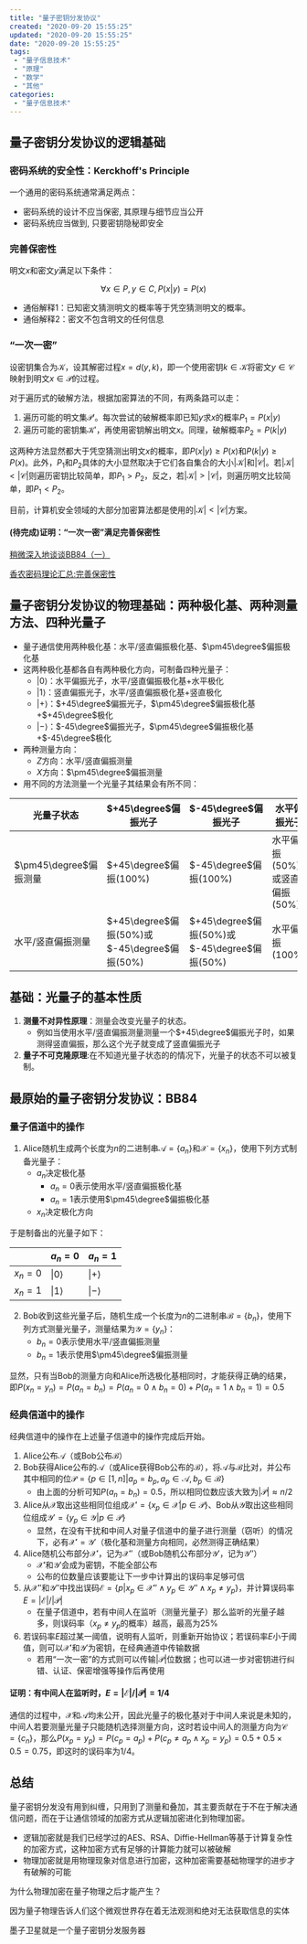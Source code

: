 ```yaml
---
title: "量子密钥分发协议"
created: "2020-09-20 15:55:25"
updated: "2020-09-20 15:55:25"
date: "2020-09-20 15:55:25"
tags: 
 - "量子信息技术"
 - "原理"
 - "数学"
 - "其他"
categories: 
 - "量子信息技术"
---
```


## 量子密钥分发协议的逻辑基础

### 密码系统的安全性：Kerckhoff's Principle

一个通用的密码系统通常满足两点：

* 密码系统的设计不应当保密, 其原理与细节应当公开
* 密码系统应当做到, 只要密钥隐秘即安全

### 完善保密性

明文$x$和密文$y$满足以下条件：

$$
\forall x\in P, y\in C, P(x|y)=P(x)
$$

* 通俗解释1：已知密文猜测明文的概率等于凭空猜测明文的概率。
* 通俗解释2：密文不包含明文的任何信息

### “一次一密”

设密钥集合为$\mathcal{K}$，设其解密过程$x=d(y,k)$，即一个使用密钥$k\in\mathcal{K}$将密文$y\in\mathcal{C}$映射到明文$x\in\mathcal{P}$的过程。

对于遍历式的破解方法，根据加密算法的不同，有两条路可以走：
1. 遍历可能的明文集$\mathcal{P}'$。每次尝试的破解概率即已知$y$求$x$的概率$P_1=P(x|y)$
2. 遍历可能的密钥集$\mathcal{K}'$，再使用密钥解出明文$x$。同理，破解概率$P_2=P(k|y)$

这两种方法显然都大于凭空猜测出明文$x$的概率，即$P(x|y)\geq P(x)$和$P(k|y)\geq P(x)$。此外，$P_1$和$P_2$具体的大小显然取决于它们各自集合的大小$|\mathcal{K}|$和$|\mathcal{C}|$。若$|\mathcal{K}|<|\mathcal{C}|$则遍历密钥比较简单，即$P_1>P_2$，反之，若$|\mathcal{K}|>|\mathcal{C}|$，则遍历明文比较简单，即$P_1<P_2$。

目前，计算机安全领域的大部分加密算法都是使用的$|\mathcal{K}|<|\mathcal{C}|$方案。

#### (待完成)证明：“一次一密”满足完善保密性

[稍微深入地谈谈BB84（一）](https://zhuanlan.zhihu.com/p/29860637)

[香农密码理论汇总:完善保密性](https://blog.csdn.net/POTASSIUM711/article/details/89415233)

## 量子密钥分发协议的物理基础：两种极化基、两种测量方法、四种光量子

* 量子通信使用两种极化基：水平/竖直偏振极化基、$\pm45\degree$偏振极化基
* 这两种极化基都各自有两种极化方向，可制备四种光量子：
  * $|0\rangle$：水平偏振光子，水平/竖直偏振极化基+水平极化
  * $|1\rangle$：竖直偏振光子，水平/竖直偏振极化基+竖直极化
  * $|+\rangle$：$+45\degree$偏振光子，$\pm45\degree$偏振极化基+$+45\degree$极化
  * $|-\rangle$：$-45\degree$偏振光子，$\pm45\degree$偏振极化基+$-45\degree$极化
* 两种测量方向：
  * $Z$方向：水平/竖直偏振测量
  * $X$方向：$\pm45\degree$偏振测量
* 用不同的方法测量一个光量子其结果会有所不同：

光量子状态|$+45\degree$偏振光子|$-45\degree$偏振光子|水平偏振光子|竖直偏振光子
-|-|-|-|-
$\pm45\degree$偏振测量|$+45\degree$偏振$(100\%)$|$-45\degree$偏振$(100\%)$|水平偏振$(50\%)$或竖直偏振$(50\%)$|水平偏振$(50\%)$或竖直偏振$(50\%)$
水平/竖直偏振测量|$+45\degree$偏振$(50\%)$或$-45\degree$偏振$(50\%)$|$+45\degree$偏振$(50\%)$或$-45\degree$偏振$(50\%)$|水平偏振$(100\%)$|竖直偏振$(100\%)$

## 基础：光量子的基本性质

1. **测量不对异性原理**：测量会改变光量子的状态。
   * 例如当使用水平/竖直偏振测量测量一个$+45\degree$偏振光子时，如果测得竖直偏振，那么这个光子就变成了竖直偏振光子
2. **量子不可克隆原理**:在不知道光量子状态的的情况下，光量子的状态不可以被复制。

## 最原始的量子密钥分发协议：BB84

### 量子信道中的操作

1. Alice随机生成两个长度为$n$的二进制串$\mathcal A=\{a_n\}$和$\mathcal X=\{x_n\}$，使用下列方式制备光量子：
   * $a_n$决定极化基
     * $a_n=0$表示使用水平/竖直偏振极化基
     * $a_n=1$表示使用$\pm45\degree$偏振极化基
   * $x_n$决定极化方向

于是制备出的光量子如下：

$\qquad$|$a_n=0$|$a_n=1$
-|-|-
$x_n=0$|$\vert0\rangle$|$\vert+\rangle$
$x_n=1$|$\vert1\rangle$|$\vert-\rangle$

2. Bob收到这些光量子后，随机生成一个长度为$n$的二进制串$\mathcal B=\{b_n\}$，使用下列方式测量光量子，测量结果为$\mathcal Y=\{y_n\}$：
    * $b_n=0$表示使用水平/竖直偏振测量
    * $b_n=1$表示使用$\pm45\degree$偏振测量

显然，只有当Bob的测量方向和Alice所选极化基相同时，才能获得正确的结果，即$P(x_n=y_n)=P(a_n=b_n)=P(a_n=0\wedge b_n=0)+P(a_n=1\wedge b_n=1)=0.5$

### 经典信道中的操作

经典信道中的操作在上述量子信道中的操作完成后开始。

1. Alice公布$\mathcal A$（或Bob公布$\mathcal B$）
2. Bob获得Alice公布的$\mathcal A$（或Alice获得Bob公布的$\mathcal B$），将$\mathcal A$与$\mathcal B$比对，并公布其中相同的位$\mathcal P=\{p\in [1,n]|a_p=b_p,a_p\in\mathcal A,b_p\in\mathcal B\}$
   * 由上面的分析可知$P(a_n=b_n)=0.5$，所以相同位数应该大致为$|\mathcal P|\approx n/2$
3. Alice从$\mathcal X$取出这些相同位组成$\mathcal X'=\{x_p\in\mathcal X|p\in\mathcal P\}$、Bob从$\mathcal Y$取出这些相同位组成$\mathcal Y'=\{y_p\in\mathcal Y|p\in\mathcal P\}$
   * 显然，在没有干扰和中间人对量子信道中的量子进行测量（窃听）的情况下，必有$\mathcal X'=\mathcal Y'$（极化基和测量方向相同，必然测得正确结果）
4. Alice随机公布部分$\mathcal X'$，记为$\mathcal X''$（或Bob随机公布部分$\mathcal Y'$，记为$\mathcal Y''$）
   * $\mathcal X'$和$\mathcal Y'$会成为密钥，不能全部公布
   * 公布的位数量应该要能让下一步中计算出的误码率足够可信
5. 从$\mathcal X''$和$\mathcal Y''$中找出误码$\mathcal E=\{p|x_p\in\mathcal{X}''\wedge y_p\in\mathcal{Y}''\wedge x_p\not ={y_p}\}$，并计算误码率$E=|\mathcal E|/|\mathcal{P}|$
   * 在量子信道中，若有中间人在监听（测量光量子）那么监听的光量子越多，则误码率（$x_p\not ={y_p}$的概率）越高，最高为$25\%$
6. 若误码率$E$超过某一阈值，说明有人监听，则重新开始协议；若误码率$E$小于阈值，则可以$\mathcal X'$和$\mathcal Y'$为密钥，在经典通道中传输数据
   * 若用“一次一密”的方式则可以传输$|\mathcal P|$位数据；也可以进一步对密钥进行纠错、认证、保密增强等操作后再使用

#### 证明：有中间人在监听时，$E=|\mathcal E|/|\mathcal{P}|=1/4$

通信的过程中，$\mathcal X$和$\mathcal A$均未公开，因此光量子的极化基对于中间人来说是未知的，中间人若要测量光量子只能随机选择测量方向，这时若设中间人的测量方向为$\mathcal{C}=\{c_n\}$，那么$P(x_p=y_p)=P(c_p=a_p)+P(c_p\not = a_p\wedge x_p=y_p)=0.5+0.5\times0.5=0.75$，即这时的误码率为$1/4$。

## 总结

量子密钥分发没有用到纠缠，只用到了测量和叠加，其主要贡献在于不在于解决通信问题，而在于让通信领域的加密方式从逻辑加密进化到物理加密。

* 逻辑加密就是我们已经学过的AES、RSA、Diffie-Hellman等基于计算复杂性的加密方式，这种加密方式有足够的计算能力就可以被破解
* 物理加密就是用物理现象对信息进行加密，这种加密需要基础物理学的进步才有破解的可能

为什么物理加密在量子物理之后才能产生？

因为量子物理告诉人们这个微观世界存在着无法观测和绝对无法获取信息的实体

墨子卫星就是一个量子密钥分发服务器

